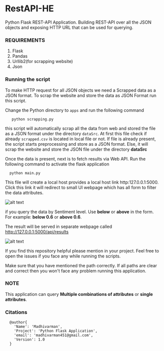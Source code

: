# RestAPI-HE

Python Flask REST-API Application. Building REST-API over all the JSON objects and exposing HTTP URL that can be used for querying.

### REQUIREMENTS ###

1. Flask
2. Pandas
3. Urllib2(for scrapping website)
4. Json

### Running the script ###

To make HTTP request for all JSON objects we need a Scrapped data as a JSON format. To scrap the website and store the data as JSON Format run this script.

Change the Python directory to `apps` and run the following command

       python scrapping.py

this script will automatically scrap all the data from web and stored the file as a JSON format under the directory `dataSrc`. At first this file check if already `scrapped.csv` is located in local file or not. If file is already present, the script starts preprocessing and store as a JSON format. Else, it will scrap the website and store the JSON file under the directory **dataSrc**

Once the data is present, next is to fetch results via Web API. Run the following command to activate the flask application

      python main.py

This file will create a local host provides a local host link http:127.0.0.1:5000. Click this link it will redirect to small UI webpage which has all form to filter the data attributes.

![alt text](https://github.com/Madhivarman/RestAPI-HR-/blob/master/images/frontWebUI.png)

if you query the data by Sentiment level. Use **below** or **above** in the form. For example: **below 0.6** or **above 0.6**.

The result will be served in separate webpage called http://127.0.0.1:5000/api/results

![alt text](https://github.com/Madhivarman/RestAPI-HR-/blob/master/images/resultDisplay.png)


If you find this repository helpful please mention in your project. Feel free to open the issues if you face any while running the scripts.

Make sure that you have mentioned the path correctly. If all paths are clear and correct then you won't face any problem running this application.

### NOTE ###

This application can query **Multiple combinations of attributes** or **single attributes**.

### Citations ###
```
  @author{
    'Name': 'Madhivarman',
    'Project': 'Python Flask Application',
    'email': 'madhivarman451@gmail.com',
    'Version': 1.0
  }
```
